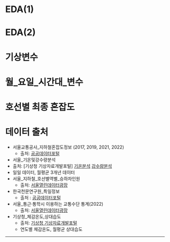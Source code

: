 # EDA(1)

# EDA(2)

# 기상변수

# 월_요일_시간대_변수

# 호선별 최종 혼잡도



# 데이터 출처

- 서울교통공사_지하철혼잡도정보 (2017, 2019, 2021, 2022)
  - 출처: [공공데이터포털](https://www.data.go.kr/data/15071311/fileData.do)
-  서울_기온및강수량분석
  - 출처: [기상청 기상자료개발포털] [기온분석](https://data.kma.go.kr/stcs/grnd/grndTaList.do?pgmNo=70) [강수량분석](https://data.kma.go.kr/stcs/grnd/grndRnList.do?pgmNo=69)
  - 일일 데이터, 월평균 3개년 데이터
-  서울_지하철_호선별역별_승하차인원
    - 출처: [서울열린데이터광장](https://data.seoul.go.kr/dataList/OA-12914/S/1/datasetView.do)
- 한국천문연구원_특일정보
    - 출처 : [공공데이터포털](https://www.data.go.kr/tcs/dss/selectApiDataDetailView.do?publicDataPk=15012690) 
- 서울_통근·통학시 이용하는 교통수단 통계(2022)
    - 출처: [서울열린데이터광장](https://data.seoul.go.kr/dataList/10283/S/2/datasetView.do)
-  기상청_체감온도,상대습도
    - 출처: [기상청 기상자료개발포털](https://data.kma.go.kr/stcs/grnd/grndTaList.do?pgmNo=70)
    - 연도별 체감온도, 월평균 상대습도 

---
